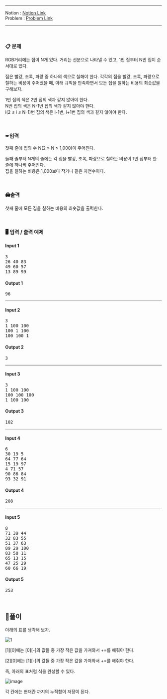 
***
Notion : [Notion Link](https://west-pineapple-c4d.notion.site/RGB-3bd5a15b6199432d894129c3e557e869)  
Problem : [Problem Link](https://www.acmicpc.net/problem/1149)
***



<br/>

### 📋 문제

RGB거리에는 집이 N개 있다. 거리는 선분으로 나타낼 수 있고, 1번 집부터 N번 집이 순서대로 있다.  

집은 빨강, 초록, 파랑 중 하나의 색으로 칠해야 한다. 각각의 집을 빨강, 초록, 파랑으로 칠하는 비용이 주어졌을 때, 아래 규칙을 만족하면서 모든 집을 칠하는 비용의 최솟값을 구해보자.  

1번 집의 색은 2번 집의 색과 같지 않아야 한다.  
N번 집의 색은 N-1번 집의 색과 같지 않아야 한다.  
i(2 ≤ i ≤ N-1)번 집의 색은 i-1번, i+1번 집의 색과 같지 않아야 한다.  

<br/>

### ✒입력

첫째 줄에 집의 수 N(2 ≤ N ≤ 1,000)이 주어진다.  

둘째 줄부터 N개의 줄에는 각 집을 빨강, 초록, 파랑으로 칠하는 비용이 1번 집부터 한 줄에 하나씩 주어진다.  
집을 칠하는 비용은 1,000보다 작거나 같은 자연수이다.  

<br/>

### 🖨출력

첫째 줄에 모든 집을 칠하는 비용의 최솟값을 출력한다.  

<br/>

### 🖥 입력 / 출력 예제

#### Input 1
<pre>
3
26 40 83
49 60 57
13 89 99
</pre>

#### Output 1
<pre>
96
</pre>

***

#### Input 2
<pre>
3
1 100 100
100 1 100
100 100 1
</pre>

#### Output 2
<pre>
3
</pre>

***

#### Input 3
<pre>
3
1 100 100
100 100 100
1 100 100
</pre>

#### Output 3
<pre>
102
</pre>

***

#### Input 4
<pre>
6
30 19 5
64 77 64
15 19 97
4 71 57
90 86 84
93 32 91
</pre>

#### Output 4
<pre>
208
</pre>

***

#### Input 5
<pre>
8
71 39 44
32 83 55
51 37 63
89 29 100
83 58 11
65 13 15
47 25 29
60 66 19
</pre>

#### Output 5
<pre>
253
</pre>

<br/>

## 🌈풀이


아래의 표를 생각해 보자.  

![1](https://s3-us-west-2.amazonaws.com/secure.notion-static.com/1794447f-ee87-4632-b0a5-053019878ba6/Untitled.png)  

[1][0]에는 [0][-]의 값들 중 가장 작은 값을 가져와서 +=를 해줘야 한다.  

[2][0]에는 [1][-]의 값들 중 가장 작은 값을 가져와서 +=를 해줘야 한다.  

즉, 아래의 표처럼 식을 완성할 수 있다.  

![image](https://user-images.githubusercontent.com/97273652/180406908-8307ec9f-b281-40bd-b99c-bffb3556fcef.png)  

각 칸에는 현재칸 까지의 누적합이 저장이 된다.  
